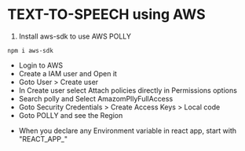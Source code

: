 # TEXT-TO-SPEECH using AWS

1. Install aws-sdk to use AWS POLLY
```
npm i aws-sdk
```

- Login to AWS
- Create a IAM user and Open it
- Goto User > Create user
- In Create user select Attach policies directly in Permissions options
- Search polly and Select AmazomPllyFullAccess
- Goto Security Credentials > Create Access Keys > Local code 
- Goto POLLY and see the Region

* When you declare any Environment variable in react app, start with "REACT_APP_"
